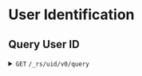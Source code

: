 # User Identification

## Query User ID

<details>
<summary><code>GET</code> <code>/_rs/uid/v0/query</code></summary>

### Parameters
| name   | optional | type     | description        |
|--------|----------|----------|--------------------|
| handle | required | `string` | The user's Handle. |

```json5
{
	"handle": "@user@domain"
}
```

### Response
#### `200 OK`
| name   | optional | type     | description                  |
|--------|----------|----------|------------------------------|
| handle | required | `string` | The user's Canonical Handle. |
| pubkey | required | `string` | The user's Public Key.       |

```json5
{
	"handle": "domain:user",
	"pubkey": "Public Key"
}
```

#### `404 Not Found`
The requested Handle does not exist.
| name   | optional | type     | description           |
|--------|----------|----------|-----------------------|
| handle | required | `string` | The requested Handle. |
</details>
